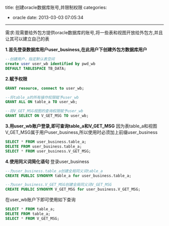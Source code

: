 title: 创建oracle数据库账号,并限制权限
categories:
  - oracle
date: 2013-03-03 07:05:34
---

需求:现需要给外包方提供oracle数据库的账号,将一些表和视图开放给外包方,并且让其可以建立自己的表

**1.首先登录数据库用户user_business,在此用户下创建外包方数据库用户**

```sql
--创建用户，指定默认表空间
create user user_wb identified by pwd_wb 
DEFAULT TABLESPACE TB_DATA;
```

**2.赋予权限**

```sql
GRANT resource, connect to user_wb;

--将table_a的所有操作权限赋予user_wb
GRANT ALL ON table_a TO user_wb;

--将V_GET_MSG视图的查询权限赋予user_wb
GRANT SELECT ON V_GET_MSG TO user_wb;

```

**3.用user_wb账户登录,即可查询table_a和V_GET_MSG**
因为表table_a和视图V_GET_MSG属于用户user_business,所以使用时必须加上前缀user_business

```sql
SELECT * FROM user_business.table_a;
DELETE FROM user_business.table_a;
SELECT * FROM user_business.V_GET_MSG;
```

**4.使用同义词简化语句**
登录user_business

```sql
--为user_business.table_a创建全局同义词table_a
CREATE PUBLIC SYNONYM table_a for user_business.table_a;

--为user_business.V_GET_MSG创建全局同义词V_GET_MSG
CREATE PUBLIC SYNONYM V_GET_MSG for user_business.V_GET_MSG;
```

在user_wb账户下即可使用如下查询

```sql
SELECT * FROM table_a;
DELETE FROM table_a;
SELECT * FROM V_GET_MSG;
```
